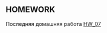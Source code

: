 ## HOMEWORK
Последняя домашняя работа [HW_07](https://github.com/dmitry-40in/excell/tree/main/hw_07)